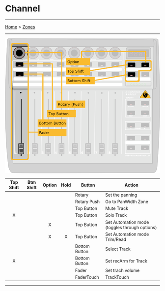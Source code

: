 # Channel

---

[Home](../) > [Zones](./)

---

![logo](../assets/zones-channel.png)     

| Top Shift | Btm Shift | Option    | Hold    | Button | Action |
|:---------:|:---------:|:---------:|:---------:|--------|--------|
|           |           |           |           | Rotary | Set the panning |
|           |           |           |           | Rotary Push | Go to PanWidth Zone |
|           |           |           |           | Top Button | Mute Track |
| X         |           |           |           | Top Button | Solo Track |
|           |           | X         |           | Top Button | Set Automation mode (toggles through options) |
|           |           | X         | X         | Top Button | Set Automation mode Trim/Read |
|           |           |           |           | Bottom Button | Select Track |
| X         |           |           |           | Bottom Button | Set recArm for Track |
|           |           |           |           | Fader | Set trach volume |
|           |           |           |           | FaderTouch | TrackTouch |

---
